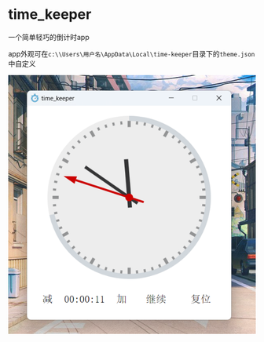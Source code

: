 # time_keeper

一个简单轻巧的倒计时app

app外观可在`c:\\Users\用户名\AppData\Local\time-keeper`目录下的`theme.json`中自定义

![app外观](Appearance.png)

